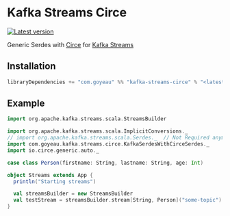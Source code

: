 # Kafka Streams Circe

[![Latest version](https://index.scala-lang.org/joan38/kafka-streams-circe/kafka-streams-circe/latest.svg)](https://index.scala-lang.org/joan38/kafka-streams-circe/kafka-streams-circe)

Generic Serdes with [Circe](https://github.com/circe/circe) for [Kafka Streams](https://github.com/apache/kafka)

## Installation

```scala
libraryDependencies += "com.goyeau" %% "kafka-streams-circe" % "<latest version>"
```


## Example

```scala
import org.apache.kafka.streams.scala.StreamsBuilder

import org.apache.kafka.streams.scala.ImplicitConversions._
// import org.apache.kafka.streams.scala.Serdes._  // Not Required anymore. It will be imported with the import of this lib.
import com.goyeau.kafka.streams.circe.KafkaSerdesWithCirceSerdes._
import io.circe.generic.auto._

case class Person(firstname: String, lastname: String, age: Int)

object Streams extends App {
  println("Starting streams")

  val streamsBuilder = new StreamsBuilder
  val testStream = streamsBuilder.stream[String, Person]("some-topic")
}
```
